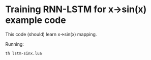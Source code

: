# Training RNN-LSTM for x->sin(x) example code

This code (should) learn x->sin(x) mapping.

Running:
```
th lstm-sinx.lua
```
